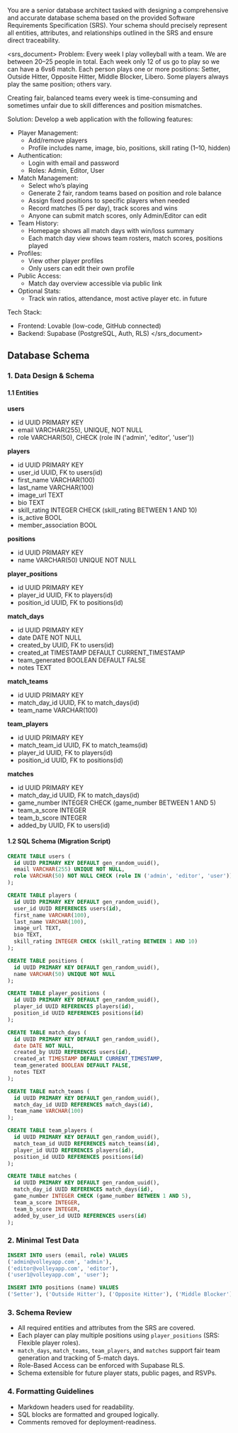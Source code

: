 You are a senior database architect tasked with designing a comprehensive and accurate database schema based on the provided Software Requirements Specification (SRS). Your schema should precisely represent all entities, attributes, and relationships outlined in the SRS and ensure direct traceability.

<srs_document>
Problem:
Every week I play volleyball with a team. We are between 20–25 people in total. Each week only 12 of us go to play so we can have a 6vs6 match. Each person plays one or more positions: Setter, Outside Hitter, Opposite Hitter, Middle Blocker, Libero. Some players always play the same position; others vary.

Creating fair, balanced teams every week is time-consuming and sometimes unfair due to skill differences and position mismatches.

Solution:
Develop a web application with the following features:

- Player Management:
  - Add/remove players
  - Profile includes name, image, bio, positions, skill rating (1–10, hidden)
- Authentication:
  - Login with email and password
  - Roles: Admin, Editor, User
- Match Management:
  - Select who’s playing
  - Generate 2 fair, random teams based on position and role balance
  - Assign fixed positions to specific players when needed
  - Record matches (5 per day), track scores and wins
  - Anyone can submit match scores, only Admin/Editor can edit
- Team History:
  - Homepage shows all match days with win/loss summary
  - Each match day view shows team rosters, match scores, positions played
- Profiles:
  - View other player profiles
  - Only users can edit their own profile
- Public Access:
  - Match day overview accessible via public link
- Optional Stats:
  - Track win ratios, attendance, most active player etc. in future

Tech Stack:
- Frontend: Lovable (low-code, GitHub connected)
- Backend: Supabase (PostgreSQL, Auth, RLS)
</srs_document>

## Database Schema

### 1. Data Design & Schema

#### 1.1 Entities

**users**
- id UUID PRIMARY KEY
- email VARCHAR(255), UNIQUE, NOT NULL
- role VARCHAR(50), CHECK (role IN ('admin', 'editor', 'user'))

**players**
- id UUID PRIMARY KEY
- user_id UUID, FK to users(id)
- first_name VARCHAR(100)
- last_name VARCHAR(100)
- image_url TEXT
- bio TEXT
- skill_rating INTEGER CHECK (skill_rating BETWEEN 1 AND 10)
- is_active BOOL
- member_association BOOL

**positions**
- id UUID PRIMARY KEY
- name VARCHAR(50) UNIQUE NOT NULL

**player_positions**
- id UUID PRIMARY KEY
- player_id UUID, FK to players(id)
- position_id UUID, FK to positions(id)

**match_days**
- id UUID PRIMARY KEY
- date DATE NOT NULL
- created_by UUID, FK to users(id)
- created_at TIMESTAMP DEFAULT CURRENT_TIMESTAMP
- team_generated BOOLEAN DEFAULT FALSE
- notes TEXT

**match_teams**
- id UUID PRIMARY KEY
- match_day_id UUID, FK to match_days(id)
- team_name VARCHAR(100)

**team_players**
- id UUID PRIMARY KEY
- match_team_id UUID, FK to match_teams(id)
- player_id UUID, FK to players(id)
- position_id UUID, FK to positions(id)

**matches**
- id UUID PRIMARY KEY
- match_day_id UUID, FK to match_days(id)
- game_number INTEGER CHECK (game_number BETWEEN 1 AND 5)
- team_a_score INTEGER
- team_b_score INTEGER
- added_by UUID, FK to users(id)

#### 1.2 SQL Schema (Migration Script)
```sql
CREATE TABLE users (
  id UUID PRIMARY KEY DEFAULT gen_random_uuid(),
  email VARCHAR(255) UNIQUE NOT NULL,
  role VARCHAR(50) NOT NULL CHECK (role IN ('admin', 'editor', 'user'))
);

CREATE TABLE players (
  id UUID PRIMARY KEY DEFAULT gen_random_uuid(),
  user_id UUID REFERENCES users(id),
  first_name VARCHAR(100),
  last_name VARCHAR(100),
  image_url TEXT,
  bio TEXT,
  skill_rating INTEGER CHECK (skill_rating BETWEEN 1 AND 10)
);

CREATE TABLE positions (
  id UUID PRIMARY KEY DEFAULT gen_random_uuid(),
  name VARCHAR(50) UNIQUE NOT NULL
);

CREATE TABLE player_positions (
  id UUID PRIMARY KEY DEFAULT gen_random_uuid(),
  player_id UUID REFERENCES players(id),
  position_id UUID REFERENCES positions(id)
);

CREATE TABLE match_days (
  id UUID PRIMARY KEY DEFAULT gen_random_uuid(),
  date DATE NOT NULL,
  created_by UUID REFERENCES users(id),
  created_at TIMESTAMP DEFAULT CURRENT_TIMESTAMP,
  team_generated BOOLEAN DEFAULT FALSE,
  notes TEXT
);

CREATE TABLE match_teams (
  id UUID PRIMARY KEY DEFAULT gen_random_uuid(),
  match_day_id UUID REFERENCES match_days(id),
  team_name VARCHAR(100)
);

CREATE TABLE team_players (
  id UUID PRIMARY KEY DEFAULT gen_random_uuid(),
  match_team_id UUID REFERENCES match_teams(id),
  player_id UUID REFERENCES players(id),
  position_id UUID REFERENCES positions(id)
);

CREATE TABLE matches (
  id UUID PRIMARY KEY DEFAULT gen_random_uuid(),
  match_day_id UUID REFERENCES match_days(id),
  game_number INTEGER CHECK (game_number BETWEEN 1 AND 5),
  team_a_score INTEGER,
  team_b_score INTEGER,
  added_by_user_id UUID REFERENCES users(id)
);
```

### 2. Minimal Test Data
```sql
INSERT INTO users (email, role) VALUES
('admin@volleyapp.com', 'admin'),
('editor@volleyapp.com', 'editor'),
('user1@volleyapp.com', 'user');

INSERT INTO positions (name) VALUES
('Setter'), ('Outside Hitter'), ('Opposite Hitter'), ('Middle Blocker'), ('Libero');
```

### 3. Schema Review
- All required entities and attributes from the SRS are covered.
- Each player can play multiple positions using `player_positions` (SRS: Flexible player roles).
- `match_days`, `match_teams`, `team_players`, and `matches` support fair team generation and tracking of 5-match days.
- Role-Based Access can be enforced with Supabase RLS.
- Schema extensible for future player stats, public pages, and RSVPs.

### 4. Formatting Guidelines
- Markdown headers used for readability.
- SQL blocks are formatted and grouped logically.
- Comments removed for deployment-readiness.
